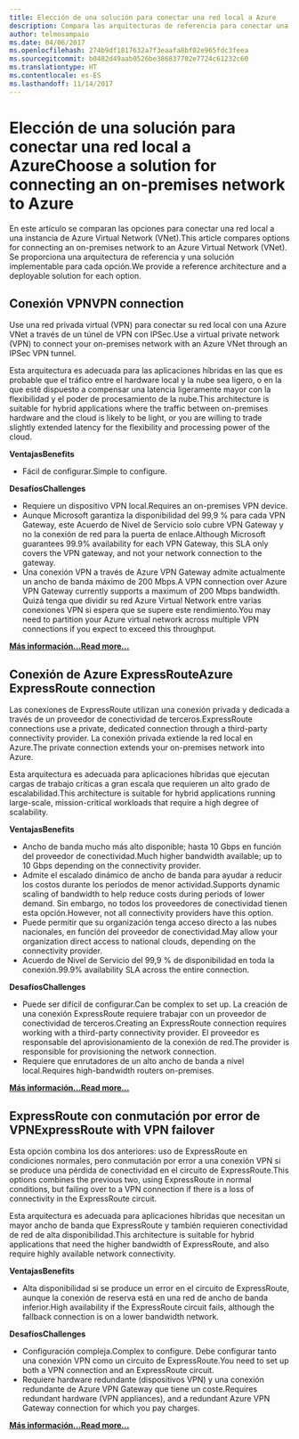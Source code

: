 ```yaml
---
title: Elección de una solución para conectar una red local a Azure
description: Compara las arquitecturas de referencia para conectar una red local a Azure.
author: telmosampaio
ms.date: 04/06/2017
ms.openlocfilehash: 274b9df1817632a7f3eaafa8bf02e965fdc3feea
ms.sourcegitcommit: b0482d49aab0526be386837702e7724c61232c60
ms.translationtype: HT
ms.contentlocale: es-ES
ms.lasthandoff: 11/14/2017
---
```

# <a name="choose-a-solution-for-connecting-an-on-premises-network-to-azure"></a><span data-ttu-id="509fc-103">Elección de una solución para conectar una red local a Azure</span><span class="sxs-lookup"><span data-stu-id="509fc-103">Choose a solution for connecting an on-premises network to Azure</span></span>

<span data-ttu-id="509fc-104">En este artículo se comparan las opciones para conectar una red local a una instancia de Azure Virtual Network (VNet).</span><span class="sxs-lookup"><span data-stu-id="509fc-104">This article compares options for connecting an on-premises network to an Azure Virtual Network (VNet).</span></span> <span data-ttu-id="509fc-105">Se proporciona una arquitectura de referencia y una solución implementable para cada opción.</span><span class="sxs-lookup"><span data-stu-id="509fc-105">We provide a reference architecture and a deployable solution for each option.</span></span>

## <a name="vpn-connection"></a><span data-ttu-id="509fc-106">Conexión VPN</span><span class="sxs-lookup"><span data-stu-id="509fc-106">VPN connection</span></span>

<span data-ttu-id="509fc-107">Use una red privada virtual (VPN) para conectar su red local con una Azure VNet a través de un túnel de VPN con IPSec.</span><span class="sxs-lookup"><span data-stu-id="509fc-107">Use a virtual private network (VPN) to connect your on-premises network with an Azure VNet through an IPSec VPN tunnel.</span></span>

<span data-ttu-id="509fc-108">Esta arquitectura es adecuada para las aplicaciones híbridas en las que es probable que el tráfico entre el hardware local y la nube sea ligero, o en la que esté dispuesto a compensar una latencia ligeramente mayor con la flexibilidad y el poder de procesamiento de la nube.</span><span class="sxs-lookup"><span data-stu-id="509fc-108">This architecture is suitable for hybrid applications where the traffic between on-premises hardware and the cloud is likely to be light, or you are willing to trade slightly extended latency for the flexibility and processing power of the cloud.</span></span>

<span data-ttu-id="509fc-109">**Ventajas**</span><span class="sxs-lookup"><span data-stu-id="509fc-109">**Benefits**</span></span>

- <span data-ttu-id="509fc-110">Fácil de configurar.</span><span class="sxs-lookup"><span data-stu-id="509fc-110">Simple to configure.</span></span>

<span data-ttu-id="509fc-111">**Desafíos**</span><span class="sxs-lookup"><span data-stu-id="509fc-111">**Challenges**</span></span>

- <span data-ttu-id="509fc-112">Requiere un dispositivo VPN local.</span><span class="sxs-lookup"><span data-stu-id="509fc-112">Requires an on-premises VPN device.</span></span>
- <span data-ttu-id="509fc-113">Aunque Microsoft garantiza la disponibilidad del 99,9 % para cada VPN Gateway, este Acuerdo de Nivel de Servicio solo cubre VPN Gateway y no la conexión de red para la puerta de enlace.</span><span class="sxs-lookup"><span data-stu-id="509fc-113">Although Microsoft guarantees 99.9% availability for each VPN Gateway, this SLA only covers the VPN gateway, and not your network connection to the gateway.</span></span>
- <span data-ttu-id="509fc-114">Una conexión VPN a través de Azure VPN Gateway admite actualmente un ancho de banda máximo de 200 Mbps.</span><span class="sxs-lookup"><span data-stu-id="509fc-114">A VPN connection over Azure VPN Gateway currently supports a maximum of 200 Mbps bandwidth.</span></span> <span data-ttu-id="509fc-115">Quizá tenga que dividir su red Azure Virtual Network entre varias conexiones VPN si espera que se supere este rendimiento.</span><span class="sxs-lookup"><span data-stu-id="509fc-115">You may need to partition your Azure virtual network across multiple VPN connections if you expect to exceed this throughput.</span></span>

<span data-ttu-id="509fc-116">**[Más información...][vpn]**</span><span class="sxs-lookup"><span data-stu-id="509fc-116">**[Read more...][vpn]**</span></span>

## <a name="azure-expressroute-connection"></a><span data-ttu-id="509fc-117">Conexión de Azure ExpressRoute</span><span class="sxs-lookup"><span data-stu-id="509fc-117">Azure ExpressRoute connection</span></span>

<span data-ttu-id="509fc-118">Las conexiones de ExpressRoute utilizan una conexión privada y dedicada a través de un proveedor de conectividad de terceros.</span><span class="sxs-lookup"><span data-stu-id="509fc-118">ExpressRoute connections use a private, dedicated connection through a third-party connectivity provider.</span></span> <span data-ttu-id="509fc-119">La conexión privada extiende la red local en Azure.</span><span class="sxs-lookup"><span data-stu-id="509fc-119">The private connection extends your on-premises network into Azure.</span></span> 

<span data-ttu-id="509fc-120">Esta arquitectura es adecuada para aplicaciones híbridas que ejecutan cargas de trabajo críticas a gran escala que requieren un alto grado de escalabilidad.</span><span class="sxs-lookup"><span data-stu-id="509fc-120">This architecture is suitable for hybrid applications running large-scale, mission-critical workloads that require a high degree of scalability.</span></span> 

<span data-ttu-id="509fc-121">**Ventajas**</span><span class="sxs-lookup"><span data-stu-id="509fc-121">**Benefits**</span></span>

- <span data-ttu-id="509fc-122">Ancho de banda mucho más alto disponible; hasta 10 Gbps en función del proveedor de conectividad.</span><span class="sxs-lookup"><span data-stu-id="509fc-122">Much higher bandwidth available; up to 10 Gbps depending on the connectivity provider.</span></span>
- <span data-ttu-id="509fc-123">Admite el escalado dinámico de ancho de banda para ayudar a reducir los costos durante los períodos de menor actividad.</span><span class="sxs-lookup"><span data-stu-id="509fc-123">Supports dynamic scaling of bandwidth to help reduce costs during periods of lower demand.</span></span> <span data-ttu-id="509fc-124">Sin embargo, no todos los proveedores de conectividad tienen esta opción.</span><span class="sxs-lookup"><span data-stu-id="509fc-124">However, not all connectivity providers have this option.</span></span>
- <span data-ttu-id="509fc-125">Puede permitir que su organización tenga acceso directo a las nubes nacionales, en función del proveedor de conectividad.</span><span class="sxs-lookup"><span data-stu-id="509fc-125">May allow your organization direct access to national clouds, depending on the connectivity provider.</span></span>
- <span data-ttu-id="509fc-126">Acuerdo de Nivel de Servicio del 99,9 % de disponibilidad en toda la conexión.</span><span class="sxs-lookup"><span data-stu-id="509fc-126">99.9% availability SLA across the entire connection.</span></span>

<span data-ttu-id="509fc-127">**Desafíos**</span><span class="sxs-lookup"><span data-stu-id="509fc-127">**Challenges**</span></span>

- <span data-ttu-id="509fc-128">Puede ser difícil de configurar.</span><span class="sxs-lookup"><span data-stu-id="509fc-128">Can be complex to set up.</span></span> <span data-ttu-id="509fc-129">La creación de una conexión ExpressRoute requiere trabajar con un proveedor de conectividad de terceros.</span><span class="sxs-lookup"><span data-stu-id="509fc-129">Creating an ExpressRoute connection requires working with a third-party connectivity provider.</span></span> <span data-ttu-id="509fc-130">El proveedor es responsable del aprovisionamiento de la conexión de red.</span><span class="sxs-lookup"><span data-stu-id="509fc-130">The provider is responsible for provisioning the network connection.</span></span>
- <span data-ttu-id="509fc-131">Requiere que enrutadores de un alto ancho de banda a nivel local.</span><span class="sxs-lookup"><span data-stu-id="509fc-131">Requires high-bandwidth routers on-premises.</span></span>

<span data-ttu-id="509fc-132">**[Más información...][expressroute]**</span><span class="sxs-lookup"><span data-stu-id="509fc-132">**[Read more...][expressroute]**</span></span>

## <a name="expressroute-with-vpn-failover"></a><span data-ttu-id="509fc-133">ExpressRoute con conmutación por error de VPN</span><span class="sxs-lookup"><span data-stu-id="509fc-133">ExpressRoute with VPN failover</span></span>

<span data-ttu-id="509fc-134">Esta opción combina los dos anteriores: uso de ExpressRoute en condiciones normales, pero conmutación por error a una conexión VPN si se produce una pérdida de conectividad en el circuito de ExpressRoute.</span><span class="sxs-lookup"><span data-stu-id="509fc-134">This options combines the previous two, using ExpressRoute in normal conditions, but failing over to a VPN connection if there is a loss of connectivity in the ExpressRoute circuit.</span></span>

<span data-ttu-id="509fc-135">Esta arquitectura es adecuada para aplicaciones híbridas que necesitan un mayor ancho de banda que ExpressRoute y también requieren conectividad de red de alta disponibilidad.</span><span class="sxs-lookup"><span data-stu-id="509fc-135">This architecture is suitable for hybrid applications that need the higher bandwidth of ExpressRoute, and also require highly available network connectivity.</span></span> 

<span data-ttu-id="509fc-136">**Ventajas**</span><span class="sxs-lookup"><span data-stu-id="509fc-136">**Benefits**</span></span>

- <span data-ttu-id="509fc-137">Alta disponibilidad si se produce un error en el circuito de ExpressRoute, aunque la conexión de reserva está en una red de ancho de banda inferior.</span><span class="sxs-lookup"><span data-stu-id="509fc-137">High availability if the ExpressRoute circuit fails, although the fallback connection is on a lower bandwidth network.</span></span>

<span data-ttu-id="509fc-138">**Desafíos**</span><span class="sxs-lookup"><span data-stu-id="509fc-138">**Challenges**</span></span>

- <span data-ttu-id="509fc-139">Configuración compleja.</span><span class="sxs-lookup"><span data-stu-id="509fc-139">Complex to configure.</span></span> <span data-ttu-id="509fc-140">Debe configurar tanto una conexión VPN como un circuito de ExpressRoute.</span><span class="sxs-lookup"><span data-stu-id="509fc-140">You need to set up both a VPN connection and an ExpressRoute circuit.</span></span>
- <span data-ttu-id="509fc-141">Requiere hardware redundante (dispositivos VPN) y una conexión redundante de Azure VPN Gateway que tiene un coste.</span><span class="sxs-lookup"><span data-stu-id="509fc-141">Requires redundant hardware (VPN appliances), and a redundant Azure VPN Gateway connection for which you pay charges.</span></span>

<span data-ttu-id="509fc-142">**[Más información...][expressroute-vpn-failover]**</span><span class="sxs-lookup"><span data-stu-id="509fc-142">**[Read more...][expressroute-vpn-failover]**</span></span>

<!-- links -->
[expressroute]: ./expressroute.md
[expressroute-vpn-failover]: ./expressroute-vpn-failover.md
[vpn]: ./vpn.md
